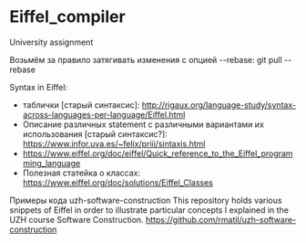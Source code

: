 # Eiffel_compiler
University assignment

Возьмём за правило затягивать изменения с опцией --rebase:
git pull --rebase

Syntax in Eiffel:
- таблички [старый синтаксис]: http://rigaux.org/language-study/syntax-across-languages-per-language/Eiffel.html
- Описание различных statement с различными вариантами их использования [старый синтаксис?]: https://www.infor.uva.es/~felix/priii/sintaxis.html
- https://www.eiffel.org/doc/eiffel/Quick_reference_to_the_Eiffel_programming_language
- Полезная статейка о классах: https://www.eiffel.org/doc/solutions/Eiffel_Classes

Примеры кода uzh-software-construction
This repository holds various snippets of Eiffel in order to illustrate particular concepts I explained in the UZH course Software Construction.
https://github.com/rmatil/uzh-software-construction

